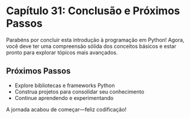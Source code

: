 # Capítulo 31: Conclusão e Próximos Passos

Parabéns por concluir esta introdução à programação em Python! Agora, você deve ter uma compreensão sólida dos conceitos básicos e estar pronto para explorar tópicos mais avançados.

## Próximos Passos

- Explore bibliotecas e frameworks Python
- Construa projetos para consolidar seu conhecimento
- Continue aprendendo e experimentando

A jornada acabou de começar—feliz codificação!
